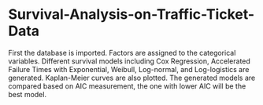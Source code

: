# Survival-Analysis-on-Traffic-Ticket-Data
First the database is imported.
Factors are assigned to the categorical variables.
Different survival models including Cox Regression, Accelerated Failure Times with Exponential, Weibull, Log-normal, and Log-logistics are generated. Kaplan-Meier curves are also plotted.
The generated models are compared based on AIC measurement, the one with lower AIC will be the best model.
